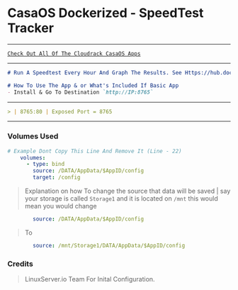 # CasaOS Dockerized - SpeedTest Tracker

***

[`Check Out All Of The Cloudrack CasaOS Apps`](../)

***

```md
# Run A Speedtest Every Hour And Graph The Results. See Https://hub.docker.com/r/henrywhitaker3/speedtest-tracker/tags For Arch Options
```

```md
# How To Use The App & or What's Included If Basic App
- Install & Go To Destination `http://IP:8765`
```

***

```md
> | 8765:80 | Exposed Port = 8765
```

***

### Volumes Used

```yaml
# Example Dont Copy This Line And Remove It (Line - 22)
    volumes:
      - type: bind
        source: /DATA/AppData/$AppID/config
        target: /config
```

> Explanation on how To change the source that data will be saved | say your storage is called `Storage1` and it is located on `/mnt` this would mean you would change

```yaml
        source: /DATA/AppData/$AppID/config
```

> To

```yaml
        source: /mnt/Storage1/DATA/AppData/$AppID/config
```

### Credits

> LinuxServer.io Team For Inital Configuration.
